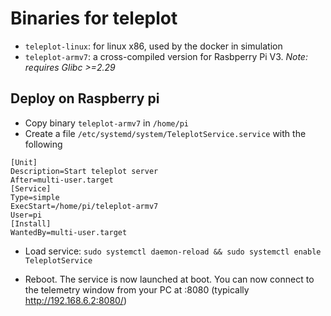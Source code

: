 # Binaries for teleplot

 - `teleplot-linux`: for linux x86, used by the docker in simulation
 - `teleplot-armv7`: a cross-compiled version for Rasbperry Pi V3. *Note: requires Glibc >=2.29*

## Deploy on Raspberry pi

 - Copy binary `teleplot-armv7` in `/home/pi`
 - Create a file `/etc/systemd/system/TeleplotService.service` with the following
```
[Unit]
Description=Start teleplot server
After=multi-user.target
[Service]
Type=simple
ExecStart=/home/pi/teleplot-armv7
User=pi
[Install]
WantedBy=multi-user.target
```

 - Load service: `sudo systemctl daemon-reload && sudo systemctl enable TeleplotService`

 - Reboot. The service is now launched at boot.
   You can now connect to the telemetry window from your PC at <raspberry pi IP>:8080 (typically http://192.168.6.2:8080/)
